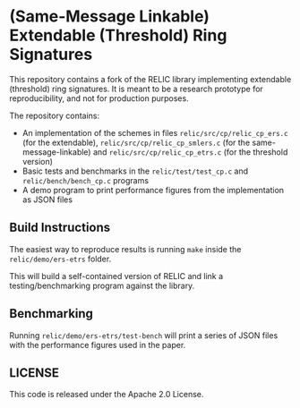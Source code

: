 # (Same-Message Linkable) Extendable (Threshold) Ring Signatures

This repository contains a fork of the RELIC library implementing extendable (threshold) ring signatures.
It is meant to be a research prototype for reproducibility, and not for production purposes.

The repository contains:
- An implementation of the schemes in files `relic/src/cp/relic_cp_ers.c` (for the extendable), `relic/src/cp/relic_cp_smlers.c` (for the same-message-linkable) and `relic/src/cp/relic_cp_etrs.c` (for the threshold version)
- Basic tests and benchmarks in the `relic/test/test_cp.c` and `relic/bench/bench_cp.c` programs
- A demo program to print performance figures from the implementation as JSON files

## Build Instructions

The easiest way to reproduce results is running `make` inside the `relic/demo/ers-etrs` folder.

This will build a self-contained version of RELIC and link a testing/benchmarking program against the library.

## Benchmarking

Running `relic/demo/ers-etrs/test-bench` will print a series of JSON files with the performance figures used in the paper.

## LICENSE

This code is released under the Apache 2.0 License.
